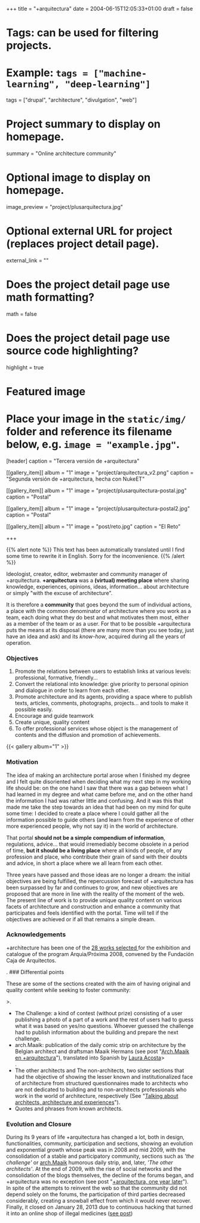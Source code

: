 +++
title = "+arquitectura"
date = 2004-06-15T12:05:33+01:00
draft = false

# Tags: can be used for filtering projects.
# Example: `tags = ["machine-learning", "deep-learning"]`
tags = ["drupal", "architecture", "divulgation", "web"]

# Project summary to display on homepage.
summary = "Online architecture community"

# Optional image to display on homepage.
image_preview = "project/plusarquitectura.jpg"

# Optional external URL for project (replaces project detail page).
external_link = ""

# Does the project detail page use math formatting?
math = false

# Does the project detail page use source code highlighting?
highlight = true

# Featured image
# Place your image in the `static/img/` folder and reference its filename below, e.g. `image = "example.jpg"`.
[header]
caption = "Tercera versión de +arquitectura"

[[gallery_item]]
album = "1"
image = "project/arquitectura_v2.png"
caption = "Segunda versión de +arquitectura, hecha con NukeET"

[[gallery_item]]
album = "1"
image = "project/plusarquitectura-postal.jpg"
caption = "Postal"

[[gallery_item]]
album = "1"
image = "project/plusarquitectura-postal2.jpg"
caption = "Postal"

[[gallery_item]]
album = "1"
image = "post/reto.jpg"
caption = "El Reto"

+++

{{% alert note %}}
This text has been automatically translated until I find some time to rewrite it in English. Sorry for the inconvenience.
{{% /alert %}}

Ideologist, creator, editor, webmaster and community manager of +arquitectura. **+arquitectura** was a **(virtual) meeting place** where sharing knowledge, experiences, opinions, ideas, information... about architecture or simply "with the excuse of architecture".

It is therefore a **community** that goes beyond the sum of individual actions, a place with the common denominator of architecture where you work as a team, each doing what they do best and what motivates them most, either as a member of the team or as a user. For that to be possible +arquitectura puts the means at its disposal (there are many more than you see today, just have an idea and ask) and its *know-how*, acquired during all the years of operation.

<script async class="speakerdeck-embed" data-id="0284adf9a24c475e855759863bbbac67" data-ratio="1.33333333333" src="//speakerdeck.com/assets/embed.js"></script>

### Objectives

1. Promote the relations between users to establish links at various levels: professional, formative, friendly...
2. Convert the relational into knowledge: give priority to personal opinion and dialogue in order to learn from each other.
3. Promote architecture and its agents, providing a space where to publish texts, articles, comments, photographs, projects... and tools to make it possible easily.
4. Encourage and guide teamwork
5. Create unique, quality content
6. To offer professional services whose object is the management of contents and the diffusion and promotion of achievements.

{{< gallery album="1" >}}

### Motivation

The idea of making an architecture portal arose when I finished my degree and I felt quite disoriented when deciding what my next step in my working life should be: on the one hand I saw that there was a gap between what I had learned in my degree and what came before me, and on the other hand the information I had was rather little and confusing. And it was this that made me take the step towards an idea that had been on my mind for quite some time: I decided to create a place where I could gather all the information possible to guide others (and learn from the experience of other more experienced people, why not say it) in the world of architecture.


That portal **should not be a simple compendium of information**, regulations, advice... that would irremediably become obsolete in a period of time, **but it should be a living place** where all kinds of people, of any profession and place, who contribute their grain of sand with their doubts and advice, in short a place where we all learn from each other.

Three years have passed and those ideas are no longer a dream: the initial objectives are being fulfilled, the repercussion forecast of +arquitectura has been surpassed by far and continues to grow, and new objectives are proposed that are more in line with the reality of the moment of the web. The present line of work is to provide unique quality content on various facets of architecture and construction and enhance a community that participates and feels identified with the portal. Time will tell if the objectives are achieved or if all that remains a simple dream.

### Acknowledgements

<p>+architecture has been one of the <a href="http://v3.plusarquitectura.info/foro/arquitectos/obras-proyectos/arquiaproxima-28-realizaciones-seleccionadas" rel="nofollow" class="ext" target="_blank">28 works selected </a> for the exhibition and catalogue of the program Arquia/Próxima 2008, convened by the Fundación Caja de Arquitectos.</p>.
### Differential points
<p>These are some of the sections created with the aim of having original and quality content while seeking to foster community:</p>>.
<ul><li>The Challenge: a kind of contest (without prize) consisting of a user publishing a photo of a part of a work and the rest of users had to guess what it was based on yes/no questions. Whoever guessed the challenge had to publish information about the building and prepare the next challenge.</li>
<li>arch.Maaik: publication of the daily comic strip on architecture by the Belgian architect and draftsman Maaik Hermans (see post "<a href="http://carloscamara.es/blog/2008/11/11/archmaaik-en-arquitectura">Arch.Maaik en +arquitectura</a>"), translated into Spanish by <a href="http://lauraacosta.es" class="ext" target="_blank">Laura Acosta</a>></li>.
<li>The other architects and The non-architects, two sister sections that had the objective of showing the lesser known and institutionalized face of architecture from structured questionnaires made to architects who are not dedicated to building and to non-architects professionals who work in the world of architecture, respectively (See "<a href="http://carloscamara.es/blog/2009/05/28/hablando-de-arquitectos-arquitectura-y-experiencias">Talking about architects, architecture and experiences</a>").</li>
<li>Quotes and phrases from known architects.</li>
</ul>

### Evolution and Closure

During its 9 years of life +arquitectura has changed a lot, both in design, functionalities, community, participation and sections, showing an evolution and exponential growth whose peak was in 2008 and mid 2009, with the consolidation of a stable and participatory community, sections such as _'the challenge'_ or [arch.Maaik](http://archmaaik.com) humorous daily strip, and, later, _'The other architects'_. At the end of 2009, with the rise of social networks and the consolidation of the blogs themselves, the decline of the forums began, and +arquitectura was no exception (see post "<a href="http://carloscamara.es/blog/2009/11/25/arquitectura-un-ano-despues">+arquitectura, one year later</a>"). In spite of the attempts to reinvent the web so that the community did not depend solely on the forums, the participation of third parties decreased considerably, creating a snowball effect from which it would never recover. Finally, it closed on January 28, 2013 due to continuous hacking that turned it into an online shop of illegal medicines ([see post](/blog/2013/01/31/arquitectura-despedida-y-cierre/))
